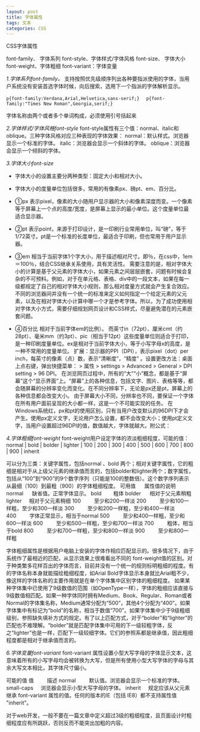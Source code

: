 ```yaml
---
layout: post
title: 字体属性
tags: 文本
categories: CSS
---
```



CSS字体属性

font-family、 字体系列
font-style、字体样式/字体风格
font-size、 字体大小
font-weight、字体粗细
font-variant：字体变量




*1.字体系列font-family。*
支持按照优先级顺序列出各种要指派使用的字体，当用户系统没有安装首选字体时候，向后搜索，选用下一个指派的字体解析显示。

`p{font-family:Verdana,Arial,Helvetica,sans-serif;}  `
`p{font-family:"Times New Roman",Georgia,serif;}  `

字体名称由两个或者多个单词构成，必须使用引号括起来





*2.字体样式/字体风格font-style*
font-style属性有三个值：normal、italic和 oblique。三种字体风格对应三种表现的字体效果：
normal：默认样式。浏览器显示一个标准的字体。
italic：浏览器会显示一个斜体的字体。
oblique：浏览器会显示一个倾斜的字体。





*3.字体大小font-size*
- 字体大小的设置主要分两种类型：固定大小和相对大小。
- 字体大小的度量单位包括很多，常用的有像素px、磅pt、em、百分比。



- ①px
表示pixel，像素的大小随用户显示器的大小和像素深度而变。一个像素等于屏幕上一个点的高度/宽度，是屏幕上显示的最小单位。这个度量单位最适合显示器。
- ②pt
表示point，来源于打印设计，是一印刷行业常用单位，叫“磅”，等于1/72英寸。pt是一个标准的长度单位，最适合于印刷，但也常用于用户显示器。
- ③em
相当于当前字体1个字大小，用于描述相对尺寸。即％，在css中，1em＝100％，结合CSS继承关系使用，具有灵活性。 需要注意的是，相对字体大小的计算是基于父元素的字体大小，如果元素之间层层嵌套，问题有时候会复杂的不可预料。例如，对于在单元格、表格、div中的一段文本，如果在每一级都规定了自己的相对字体大小规则，那么相对度量方式就会产生复合效应。 不同的浏览器间并没有一个统一的标准来定义如何指定一个给定元素的父元素，以及在相对字体大小计算中哪一个才是参考字体。所以，为了成功使用相对字体大小方式，需要仔细规划网页设计和CSS样式，尽量避免潜在的元素嵌套问题。
- ④百分比
相对于当前字体em的比例）。
而英寸in（72pt）、厘米cmt（约28pt）、毫米mm（约3pt）、pic（相当于12pt）这些度量单位则适合于打印，是一种印刷度量单位。ex是相对于当前字体大小，等于小写字母x的高度，是一种不常用的度量单位。
扩展：显示器的PPI（DPI），表示pixel（dot）per inch，每英寸的像素（点）数，表示“清晰度”，“精度” 。设置更改方法：桌面上点右键，弹出快捷菜单： \> 属性 \> settings \> Advanced \> General \> DPI setting \> 96 DPI。
在浏览网页过程中，所有的“大”“小”概念，都是基于“屏幕”这个“显示界面”上。“屏幕”上的各种信息，包括文字、图片、表格等等，都会随屏幕的分辨率变化而变化。在不同分辨率下，无论是px还是pt，屏幕上的各种信息都会改变大小。
由于屏幕大小不同，分辨率也不同，要保证一个字体在所有用户面前呈现的大小都一样，这是一个不可能实现的任务。
在Windows系统红，px和pt的使用区别，只有当用户改变默认的96DPI下才会产生。使用px定义文字，无论用户怎么设置，都不会改变大小；使用pt定义文字，当用户设置超过96DPI的值，数值越大，字体就越大。附公式：




*4.字体粗细font-weight*
font-weight用户设定字体的浓淡粗细程度，可能的值：normal | bold | bolder | lighter | 100 | 200 | 300 | 400 | 500 | 600 | 700 | 800 | 900 | inherit  

可以分为三类：关键字属性，包括normal 、bold 两个；相对关键字属性，它的粗细是相对于从上级父元素的继承值而言的，包括bolder和lighter两个；数字属性，包括从“100”到“900”的9个数字序列（只能是100的整数倍）。这个数字序列表示从最细（100）到最粗（900）的字体粗细程度。
可用值      属性值的说明
normal      缺省值。正常字体显示。
bold        粗体
bolder      相对于父元素稍粗
lighter     相对于父元素稍细
100         至少和200一样淡
200         至少和100一样粗，至少和300一样淡
300         至少和200一样粗，至少和400一样淡
400         字体正常显示，相当于normal
500         至少和400一样粗，至少和600一样淡
600         至少和500一样粗，至少和700一样淡
700         粗体，相当于bold
800         至少和700一样粗，至少和800一样淡
900         至少和800一样粗 

字体粗细属性是根据用户电脑上安装的字体作相应匹配显示的。很多情况下，由于系统作了最相近的匹配，从显示效果上很难看出不同的 font-weight值的区别。对于种类繁多花样百出的字体而言，目前并没有一个统一的规则标明粗细的程度。有的字体名称本身就能描绘粗细程度，如Arial Bold字体显示本身就比Arial粗不少，像这样的字体名称的主要作用就是在单个字体集中区别字体的粗细程度。
如果某种字体集中已使用了9级数值的范围（如OpenType一样），字体的粗细应该直接与9级数值相匹配。如果一种字体同时拥有Medium、Book、Regular、Roman或者Normal的字体集名称，Medium通常分配为“500”，其他4个分配为“400”。如果字体集中有标记为“bold”的名称，相当于数值“700”。如果字体集中少于9级粗细级别，参照缺失填补方式的规定。有了以上匹配方式，对于“bolder”和“lighter”的匹配也不难理解。“bolder”就是匹配字体集中可用的下一级较粗字体，反之“lighter”也是一样，匹配下一级较细字体。它们的参照系都是继承值，因此粗细程度都是相对于继承值而言的。





*6.字体变量font-variant*
font-variant 属性设置小型大写字母的字体显示文本，这意味着所有的小写字母均会被转换为大写，但是所有使用小型大写字体的字母与其余大写文本相比，其字体尺寸偏小。

可能的值
值         描述
normal         默认值。浏览器会显示一个标准的字体。
small-caps     浏览器会显示小型大写字母的字体。
inherit     规定应该从父元素继承 font-variant 属性的值。任何的版本的IE（包括 IE8）都不支持属性值 "inherit"。

对于web开发，一般不要在一篇文章中定义超过3级的粗细程度，且页面设计时粗细程度应有所跳跃，否则反而不能突出加粗的内容。




